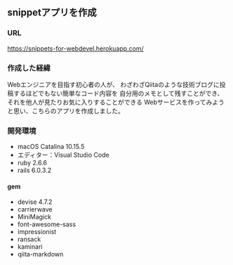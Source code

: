 ## snippetアプリを作成

### URL 
https://snippets-for-webdevel.herokuapp.com/

### 作成した経緯
Webエンジニアを目指す初心者の人が、
わざわざQiitaのような技術ブログに投稿するほどでもない簡単なコード内容を
自分用のメモとして残すことができ、それを他人が見たりお気に入りすることができる
Webサービスを作ってみようと思い、こちらのアプリを作成しました。

### 開発環境

- macOS Catalina 10.15.5
- エディター：Visual Studio Code
- ruby 2.6.6
- rails 6.0.3.2

#### gem
- devise 4.7.2
- carrierwave
- MiniMagick
- font-awesome-sass
- impressionist
- ransack
- kaminari
- qiita-markdown
